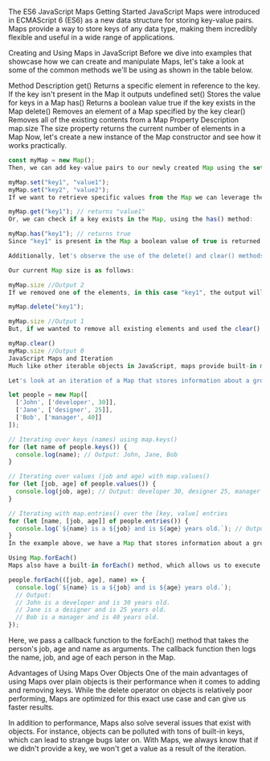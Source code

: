 The ES6 JavaScript Maps
Getting Started
JavaScript Maps were introduced in ECMAScript 6 (ES6) as a new data structure for storing key-value pairs. Maps provide a way to store keys of any data type, making them incredibly flexible and useful in a wide range of applications.

Creating and Using Maps in JavaScript
Before we dive into examples that showcase how we can create and manipulate Maps, let's take a look at some of the common methods we'll be using as shown in the table below.

Method	Description
get()	Returns a specific element in reference to the key. If the key isn't present in the Map it outputs undefined
set()	Stores the value for keys in a Map
has()	Returns a boolean value true if the key exists in the Map
delete()	Removes an element of a Map specified by the key
clear()	Removes all of the existing contents from a Map
Property	Description
map.size	The size property returns the current number of elements in a Map
Now, let's create a new instance of the Map constructor and see how it works practically.

```js
const myMap = new Map();
Then, we can add key-value pairs to our newly created Map using the set() method:

myMap.set("key1", "value1");
myMap.set("key2", "value2");
If we want to retrieve specific values from the Map we can leverage the get() method, like so:

myMap.get("key1"); // returns "value1"
Or, we can check if a key exists in the Map, using the has() method:

myMap.has("key1"); // returns true
Since "key1" is present in the Map a boolean value of true is returned.

Additionally, let's observe the use of the delete() and clear() methods and showcase the map.size property.

Our current Map size is as follows:

myMap.size //Output 2
If we removed one of the elements, in this case "key1", the output will logically be the following:

myMap.delete("key1");

myMap.size //Output 1
But, if we wanted to remove all existing elements and used the clear() method, myMap size will have no contents left inside:

myMap.clear()
myMap.size //Output 0
JavaScript Maps and Iteration
Much like other iterable objects in JavaScript, maps provide built-in methods to loop through the encapsulated data. In contrast to а plain JavaScript Object, Maps preserve the order in which the elements were added.

Let's look at an iteration of a Map that stores information about a group of people:

let people = new Map([
  ['John', ['developer', 30]],
  ['Jane', ['designer', 25]],
  ['Bob', ['manager', 40]]
]);

// Iterating over keys (names) using map.keys()
for (let name of people.keys()) {
  console.log(name); // Output: John, Jane, Bob
}

// Iterating over values (job and age) with map.values()
for (let [job, age] of people.values()) {
  console.log(job, age); // Output: developer 30, designer 25, manager 40
}

// Iterating with map.entries() over the [key, value] entries
for (let [name, [job, age]] of people.entries()) {
  console.log(`${name} is a ${job} and is ${age} years old.`); // Output: John is a developer and is 30 years old., Jane is a designer and is 25 years old., Bob is a manager and is 40 years old.
}
In the example above, we have a Map that stores information about a group of people. Each value inside is an array that contains the person's job and age. We can use the .keys() method to iterate over the names of the people, .values() to iterate over the person's job and age, and lastly, the .entries() method to iterate over both the names and the person's job and age.

Using Map.forEach()
Maps also have a built-in forEach() method, which allows us to execute a function for each key-value pair in the Map. We can demonstrate its use on the same example and neatly structure it with some template literals:

people.forEach(([job, age], name) => {
  console.log(`${name} is a ${job} and is ${age} years old.`); 
  // Output:
  // John is a developer and is 30 years old.
  // Jane is a designer and is 25 years old.
  // Bob is a manager and is 40 years old.
});
```

Here, we pass a callback function to the forEach() method that takes the person's job, age and name as arguments. The callback function then logs the name, job, and age of each person in the Map.

Advantages of Using Maps Over Objects
One of the main advantages of using Maps over plain objects is their performance when it comes to adding and removing keys. While the delete operator on objects is relatively poor performing, Maps are optimized for this exact use case and can give us faster results.

In addition to performance, Maps also solve several issues that exist with objects. For instance, objects can be polluted with tons of built-in keys, which can lead to strange bugs later on. With Maps, we always know that if we didn't provide a key, we won't get a value as a result of the iteration.
